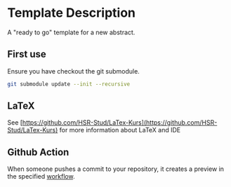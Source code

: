 # Template Description
A "ready to go" template for a new abstract.

## First use
Ensure you have checkout the git submodule.

```bash 
git submodule update --init --recursive 
```

## LaTeX
See [https://github.com/HSR-Stud/LaTex-Kurs](https://github.com/HSR-Stud/LaTex-Kurs) for more information about LaTeX and IDE

## Github Action
When someone pushes a commit to your repository, it creates a preview in the specified [workflow](https://github.com/OST-HS20/abstract-template/actions/runs/464387022).

